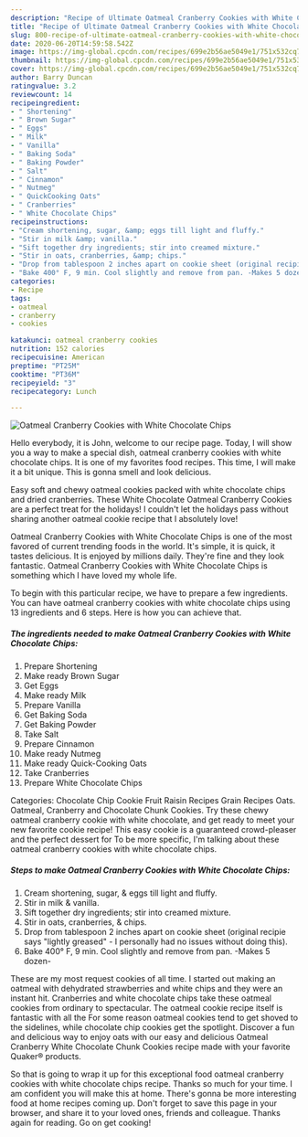 ```yaml
---
description: "Recipe of Ultimate Oatmeal Cranberry Cookies with White Chocolate Chips"
title: "Recipe of Ultimate Oatmeal Cranberry Cookies with White Chocolate Chips"
slug: 800-recipe-of-ultimate-oatmeal-cranberry-cookies-with-white-chocolate-chips
date: 2020-06-20T14:59:58.542Z
image: https://img-global.cpcdn.com/recipes/699e2b56ae5049e1/751x532cq70/oatmeal-cranberry-cookies-with-white-chocolate-chips-recipe-main-photo.jpg
thumbnail: https://img-global.cpcdn.com/recipes/699e2b56ae5049e1/751x532cq70/oatmeal-cranberry-cookies-with-white-chocolate-chips-recipe-main-photo.jpg
cover: https://img-global.cpcdn.com/recipes/699e2b56ae5049e1/751x532cq70/oatmeal-cranberry-cookies-with-white-chocolate-chips-recipe-main-photo.jpg
author: Barry Duncan
ratingvalue: 3.2
reviewcount: 14
recipeingredient:
- " Shortening"
- " Brown Sugar"
- " Eggs"
- " Milk"
- " Vanilla"
- " Baking Soda"
- " Baking Powder"
- " Salt"
- " Cinnamon"
- " Nutmeg"
- " QuickCooking Oats"
- " Cranberries"
- " White Chocolate Chips"
recipeinstructions:
- "Cream shortening, sugar, &amp; eggs till light and fluffy."
- "Stir in milk &amp; vanilla."
- "Sift together dry ingredients; stir into creamed mixture."
- "Stir in oats, cranberries, &amp; chips."
- "Drop from tablespoon 2 inches apart on cookie sheet (original recipie says &#34;lightly greased&#34; - I personally had no issues without doing this)."
- "Bake 400° F, 9 min. Cool slightly and remove from pan. -Makes 5 dozen-"
categories:
- Recipe
tags:
- oatmeal
- cranberry
- cookies

katakunci: oatmeal cranberry cookies 
nutrition: 152 calories
recipecuisine: American
preptime: "PT25M"
cooktime: "PT36M"
recipeyield: "3"
recipecategory: Lunch

---
```



![Oatmeal Cranberry Cookies with White Chocolate Chips](https://img-global.cpcdn.com/recipes/699e2b56ae5049e1/751x532cq70/oatmeal-cranberry-cookies-with-white-chocolate-chips-recipe-main-photo.jpg)

Hello everybody, it is John, welcome to our recipe page. Today, I will show you a way to make a special dish, oatmeal cranberry cookies with white chocolate chips. It is one of my favorites food recipes. This time, I will make it a bit unique. This is gonna smell and look delicious.

Easy soft and chewy oatmeal cookies packed with white chocolate chips and dried cranberries. These White Chocolate Oatmeal Cranberry Cookies are a perfect treat for the holidays! I couldn&#39;t let the holidays pass without sharing another oatmeal cookie recipe that I absolutely love!

Oatmeal Cranberry Cookies with White Chocolate Chips is one of the most favored of current trending foods in the world. It's simple, it is quick, it tastes delicious. It is enjoyed by millions daily. They're fine and they look fantastic. Oatmeal Cranberry Cookies with White Chocolate Chips is something which I have loved my whole life.


To begin with this particular recipe, we have to prepare a few ingredients. You can have oatmeal cranberry cookies with white chocolate chips using 13 ingredients and 6 steps. Here is how you can achieve that.

<!--inarticleads1-->

##### The ingredients needed to make Oatmeal Cranberry Cookies with White Chocolate Chips:

1. Prepare  Shortening
1. Make ready  Brown Sugar
1. Get  Eggs
1. Make ready  Milk
1. Prepare  Vanilla
1. Get  Baking Soda
1. Get  Baking Powder
1. Take  Salt
1. Prepare  Cinnamon
1. Make ready  Nutmeg
1. Make ready  Quick-Cooking Oats
1. Take  Cranberries
1. Prepare  White Chocolate Chips


Categories: Chocolate Chip Cookie Fruit Raisin Recipes Grain Recipes Oats. Oatmeal, Cranberry and Chocolate Chunk Cookies. Try these chewy oatmeal cranberry cookie with white chocolate, and get ready to meet your new favorite cookie recipe! This easy cookie is a guaranteed crowd-pleaser and the perfect dessert for To be more specific, I&#39;m talking about these oatmeal cranberry cookies with white chocolate chips. 

<!--inarticleads2-->

##### Steps to make Oatmeal Cranberry Cookies with White Chocolate Chips:

1. Cream shortening, sugar, &amp; eggs till light and fluffy.
1. Stir in milk &amp; vanilla.
1. Sift together dry ingredients; stir into creamed mixture.
1. Stir in oats, cranberries, &amp; chips.
1. Drop from tablespoon 2 inches apart on cookie sheet (original recipie says &#34;lightly greased&#34; - I personally had no issues without doing this).
1. Bake 400° F, 9 min. Cool slightly and remove from pan. -Makes 5 dozen-


These are my most request cookies of all time. I started out making an oatmeal with dehydrated strawberries and white chips and they were an instant hit. Cranberries and white chocolate chips take these oatmeal cookies from ordinary to spectacular. The oatmeal cookie recipe itself is fantastic with all the For some reason oatmeal cookies tend to get shoved to the sidelines, while chocolate chip cookies get the spotlight. Discover a fun and delicious way to enjoy oats with our easy and delicious Oatmeal Cranberry White Chocolate Chunk Cookies recipe made with your favorite Quaker® products. 

So that is going to wrap it up for this exceptional food oatmeal cranberry cookies with white chocolate chips recipe. Thanks so much for your time. I am confident you will make this at home. There's gonna be more interesting food at home recipes coming up. Don't forget to save this page in your browser, and share it to your loved ones, friends and colleague. Thanks again for reading. Go on get cooking!
